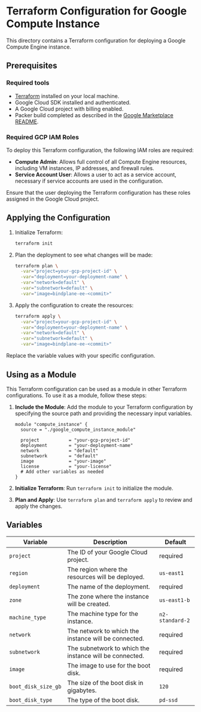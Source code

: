 # Terraform Configuration for Google Compute Instance

This directory contains a Terraform configuration for deploying a Google Compute Engine instance.

## Prerequisites

### Required tools

- [Terraform](https://www.terraform.io/downloads.html) installed on your local machine.
- Google Cloud SDK installed and authenticated.
- A Google Cloud project with billing enabled.
- Packer build completed as described in the [Google Marketplace README](../README.md).

### Required GCP IAM Roles

To deploy this Terraform configuration, the following IAM roles are required:

- **Compute Admin**: Allows full control of all Compute Engine resources, including VM instances, IP addresses, and firewall rules.
- **Service Account User**: Allows a user to act as a service account, necessary if service accounts are used in the configuration.

Ensure that the user deploying the Terraform configuration has these roles assigned in the Google Cloud project.

## Applying the Configuration

1. Initialize Terraform:

   ```bash
   terraform init
   ```

2. Plan the deployment to see what changes will be made:

   ```bash
   terraform plan \
     -var="project=your-gcp-project-id" \
     -var="deployment=your-deployment-name" \
     -var="network=default" \
     -var="subnetwork=default" \
     -var="image=bindplane-ee-<commit>"
   ```

3. Apply the configuration to create the resources:

   ```bash
   terraform apply \
     -var="project=your-gcp-project-id" \
     -var="deployment=your-deployment-name" \
     -var="network=default" \
     -var="subnetwork=default" \
     -var="image=bindplane-ee-<commit>"
   ```

Replace the variable values with your specific configuration.

## Using as a Module

This Terraform configuration can be used as a module in other Terraform configurations. To use it as a module, follow these steps:

1. **Include the Module**: Add the module to your Terraform configuration by specifying the source path and providing the necessary input variables.

   ```hcl
   module "compute_instance" {
     source = "./google_compute_instance_module"

     project           = "your-gcp-project-id"
     deployment        = "your-deployment-name"
     network           = "default"
     subnetwork        = "default"
     image             = "your-image"
     license           = "your-license"
     # Add other variables as needed
   }
   ```

2. **Initialize Terraform**: Run `terraform init` to initialize the module.

3. **Plan and Apply**: Use `terraform plan` and `terraform apply` to review and apply the changes.

## Variables

| Variable           | Description                                      | Default       |
|--------------------|--------------------------------------------------|---------------|
| `project`          | The ID of your Google Cloud project.            | required      |
| `region`           | The region where the resources will be deployed.| `us-east1`    |
| `deployment`       | The name of the deployment.                     | required      |
| `zone`             | The zone where the instance will be created.    | `us-east1-b`  |
| `machine_type`     | The machine type for the instance.              | `n2-standard-2`|
| `network`          | The network to which the instance will be connected.| required  |
| `subnetwork`       | The subnetwork to which the instance will be connected.| required|
| `image`            | The image to use for the boot disk.             | required      |
| `boot_disk_size_gb`| The size of the boot disk in gigabytes.         | `120`         |
| `boot_disk_type`   | The type of the boot disk.                      | `pd-ssd`      |
